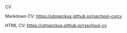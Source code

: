 CV

Markdown CV: https://utmarckus.github.io/rsschool-cv/cv

HTML CV: https://utmarckus.github.io/rsschool-cv
